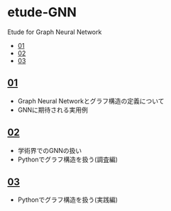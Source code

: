 # etude-GNN

Etude for Graph Neural Network

- [01](#01)
- [02](#02)
- [03](#03)

## [01](https://colab.research.google.com/github/shin-sforzando/etude-GNN/blob/master/GNN01.ipynb)

- Graph Neural Networkとグラフ構造の定義について
- GNNに期待される実用例

## [02](https://colab.research.google.com/github/shin-sforzando/etude-GNN/blob/master/GNN02.ipynb)

- 学術界でのGNNの扱い
- Pythonでグラフ構造を扱う(調査編)

## [03](https://colab.research.google.com/github/shin-sforzando/etude-GNN/blob/master/GNN03.ipynb)

- Pythonでグラフ構造を扱う(実践編)
